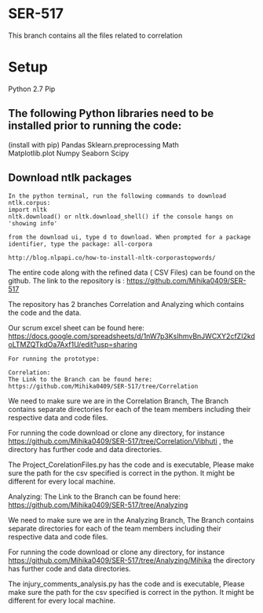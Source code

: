 # SER-517

This branch contains all the files related to correlation

# Setup
Python 2.7
Pip

## The following Python libraries need to be installed prior to running the code:
 (install with pip)
	Pandas
	Sklearn.preprocessing
	Math	
	Matplotlib.plot
	Numpy
	Seaborn
	Scipy

## Download ntlk packages
	In the python terminal, run the following commands to download ntlk.corpus:
	import nltk
	nltk.download() or nltk.download_shell() if the console hangs on 'showing info'

	from the download ui, type d to download. When prompted for a package identifier, type the package: all-corpora

	http://blog.nlpapi.co/how-to-install-nltk-corporastopwords/

The entire code along with the refined data ( CSV Files) can be found on the github. 
The link to the repository is : https://github.com/Mihika0409/SER-517

The repository has 2 branches Correlation and Analyzing which contains the code and the data.

Our scrum excel sheet can be found here: https://docs.google.com/spreadsheets/d/1nW7p3KsIhmvBnJWCXY2cfZI2kdoLTMZQTkdOa7Axf1U/edit?usp=sharing 

	For running the prototype:
	
	Correlation: 
	The Link to the Branch can be found here: 
	https://github.com/Mihika0409/SER-517/tree/Correlation

We need to make sure we are in the Correlation Branch, The Branch contains separate directories for each of the team members including their respective data and code files.

For running the code download or clone any directory, for instance https://github.com/Mihika0409/SER-517/tree/Correlation/Vibhuti , 
the directory has further code and data directories.

The Project_CorelationFiles.py has the code and is executable, Please make sure the path for the csv specified is correct in the python. It might be different for every local machine.


Analyzing:
The Link to the Branch can be found here: https://github.com/Mihika0409/SER-517/tree/Analyzing

We need to make sure we are in the Analyzing Branch, The Branch contains separate directories for each of the team members including their respective data and code files.

For running the code download or clone any directory, for instance https://github.com/Mihika0409/SER-517/tree/Analyzing/Mihika
the directory has further code and data directories.

The injury_comments_analysis.py has the code and is executable, Please make sure the path for the csv specified is correct in the python. It might be different for every local machine.


